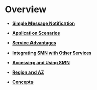 # Overview<a name="smn_pd_20000"></a>

-   **[Simple Message Notification](simple-message-notification.md)**  

-   **[Application Scenarios](application-scenarios.md)**  

-   **[Service Advantages](service-advantages.md)**  

-   **[Integrating SMN with Other Services](integrating-smn-with-other-services.md)**  

-   **[Accessing and Using SMN](accessing-and-using-smn.md)**  

-   **[Region and AZ](region-and-az.md)**  

-   **[Concepts](concepts.md)**  


